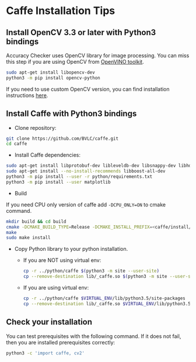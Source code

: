 # Caffe Installation Tips

## Install OpenCV 3.3 or later with Python3 bindings

Accuracy Checker uses OpenCV library for image processing. You can miss this step if you are using OpenCV from [OpenVINO toolkit][openvino-get-started].

```bash
sudo apt-get install libopencv-dev
python3 -m pip install opencv-python
```

If you need to use custom OpenCV version, you can find installation instructions [here][opencv-install].

## Install Caffe with Python3 bindings

* Clone repository:

```bash
git clone https://github.com/BVLC/caffe.git
cd caffe
```

* Install Caffe dependencies:

```bash
sudo apt-get install libprotobuf-dev libleveldb-dev libsnappy-dev libhdf5-serial-dev protobuf-compiler libgflags-dev libgoogle-glog-dev liblmdb-dev
sudo apt-get install --no-install-recommends libboost-all-dev
python3 -m pip install --user -r python/requirements.txt
python3 -m pip install --user matplotlib
```

* Build

If you need CPU only version of caffe add `-DCPU_ONLY=ON` to cmake command.

```bash
mkdir build && cd build
cmake -DCMAKE_BUILD_TYPE=Release -DCMAKE_INSTALL_PREFIX=<caffe/install/dir> -Dpython_version=3 -DBLAS=open ..
make
sudo make install
```

* Copy Python library to your python installation.

  * If you are NOT using virtual env:

    ```bash
    cp -r ../python/caffe $(python3 -m site --user-site)
    cp --remove-destination lib/_caffe.so $(python3 -m site --user-site)/caffe
    ```

  * If you are using virtual env:

    ```bash
    cp -r ../python/caffe $VIRTUAL_ENV/lib/python3.5/site-packages
    cp --remove-destination lib/_caffe.so $VIRTUAL_ENV/lib/python3.5/site-packages/caffe
    ```

## Check your installation

You can test prerequisites with the following command. If it does not fail, then you are installed prerequisites correctly:

```bash
python3 -c 'import caffe, cv2'
```

[openvino-get-started]: https://software.intel.com/en-us/openvino-toolkit/documentation/get-started
[opencv-install]: docs/source/install_opencv.rst
